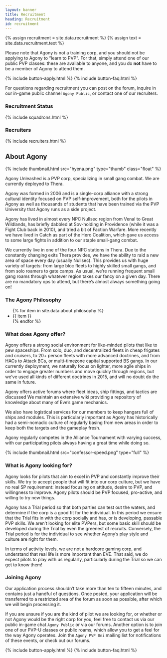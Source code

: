 ```yaml
---
layout: banner
title: Recruitment
heading: Recruitment
id: recruitment
---
```


{% assign recruitment = site.data.recruitment %}
{% assign text = site.data.recruitment.text %}

Please note that Agony is not a training corp,
and you should not be applying to Agony to “learn to PVP".
For that, simply attend one of our public PVP classes:
these are available to anyone, and you do **not** have
to be a member of Agony to attend them.

<div>
  {% include button-apply.html %}
  {% include button-faq.html %}
</div>

For questions regarding recruitment you can post on the forum,
inquire in our in-game public channel `Agony Public`,
or contact one of our recruiters.

<div id="squadrons">
  <h3>Recruitment Status</h3>
  {% include squadrons.html %}
</div>

<div id="recruiters">
  <h3>Recruiters</h3>
  {% include recruiters.html %}
</div>

## About Agony

{% include thumbnail.html src="hyena.png" type="thumb" class="float" %}

Agony Unleashed is a PVP corp, specializing in small gang combat.
We are currently deployed to Thera.

Agony was formed in 2006 and is a single-corp alliance
with a strong cultural identity focused on PVP self-improvement,
both for the pilots in Agony as well as thousands of students that
have been trained via the PVP University that Agony runs as a side project.

Agony has lived in almost every NPC Nullsec region
from Venal to Great Wildlands, has briefly dabbled at Sov-holding in Providence
(while it was a Fight Club back in 2010), and tried a bit of Faction Warfare.
More recently we have lived in Catch as part of the Hero Coalition,
which gave us access to some large fights
in addition to our staple small-gang combat.

We currently live in one of the four NPC stations in Thera.
Due to the constantly changing exits Thera provides,
we have the ability to raid a new area of space every day (usually Nullsec).
This provides us with huge variety of targets:
from large bloc fleets to highly skilled small gangs,
and from solo roamers to gate camps.
As usual, we’re running frequent small gang roams through whatever region
takes our fancy on a given day.
There are no mandatory ops to attend,
but there’s almost always something going on!

### The Agony Philosophy

<ul>
{% for item in site.data.about.philosophy %}
  <li>{{ item }}</li>
{% endfor %}
</ul>

### What does Agony offer?

Agony offers a strong social environment for like-minded pilots
that like to pew spaceships.
From solo, duo, and decentralized fleets in cheap frigates and cruisers,
to 20+ person fleets with more advanced doctrines,
and from HACs to Attack BCs, or multi-timezone capital supported BS gangs.
In our currently deployment, we naturally focus on lighter, more agile ships in
order to engage greater numbers and move quickly through regions,
but we’ve used all kinds of different doctrines in 2015,
and will no doubt do the same in future.

Agony offers active forums where fleet ideas, ship fittings,
and tactics are discussed
We maintain an extensive wiki providing a repository
of knowledge about many of Eve’s game mechanics.

We also have logistical services for our members to keep
hangars full of ships and modules.
This is particularly important as Agony has historically had a semi-nomadic
culture of regularly basing from new areas in order to keep both the targets
and the gameplay fresh.

Agony regularly competes in the Alliance Tournament with varying success,
with our participating pilots always having a great time while doing so.

{% include thumbnail.html src="confessor-speed.png" type="full" %}

### What is Agony looking for?

Agony looks for pilots that aim to excel in PVP
and constantly improve their skills.
We try to accept people that will fit into our corp culture,
but we have no real SP requirement: instead focusing on attitude,
desire to PVP, and willingness to improve.
Agony pilots should be PVP focused, pro-active, and willing to try new things.

Agony has a Trial period so that both parties can test out the waters,
and determine if the corp is a good fit for the individual.
In this period we ensure that the Trial fits in with the corp socially
and has, or is developing, passable PVP skills.
We aren’t looking for elite PVPers, but some basic skill should be developed
during the Trial by even the greenest of recruits.
Conversely, the Trial period is for the individual to see whether
Agony’s play style and culture are right for them.

In terms of activity levels, we are not a hardcore gaming corp,
and understand that real life is more important than EVE.
That said, we do expect pilots to play with us regularly,
particularly during the Trial so we can get to know them!

### Joining Agony

Our application process shouldn’t take more than ten to fifteen minutes,
and contains just a handful of questions.
Once posted, your application will be transferred to a restricted area
of the forum as soon as possible, after which we will begin processing it.

If you are unsure if you are the kind of pilot we are looking for,
or whether or not Agony would be the right corp for you,
feel free to contact us via our public in-game chat `Agony Public`
or via our forums.
Another option is to join one of our PVP-U classes or public roams,
which allow you to get a feel for the way Agony operates.
Join the `Agony PVP Uni` mailing list for notifications
of these events, or check out our forums.

<div>
  {% include button-apply.html %}
  {% include button-faq.html %}
</div>
